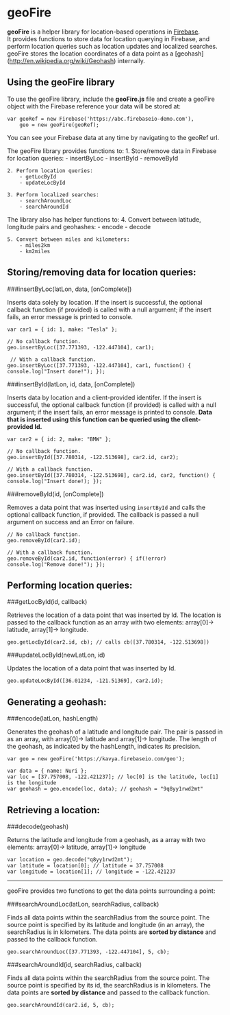 geoFire
=======
**geoFire** is a helper library for location-based operations in [Firebase](https://www.firebase.com/).  
It provides functions to store data for location querying in Firebase, 
and perform location queries such as location updates and localized searches.
geoFire stores the location coordinates of a data point as a [geohash] (http://en.wikipedia.org/wiki/Geohash) internally.

Using the geoFire library
------------------------
To use the geoFire library, include the **geoFire.js** file and create a geoFire object with the Firebase reference your data
will be stored at:

    var geoRef = new Firebase('https://abc.firebaseio-demo.com'),
        geo = new geoFire(geoRef);

You can see your Firebase data at any time by navigating to the geoRef url.

The geoFire library provides functions to:
    1. Store/remove data in Firebase for location queries:
        - insertByLoc
        - insertById
        - removeById

    2. Perform location queries:
        - getLocById
        - updateLocById
       
    3. Perform localized searches:
        - searchAroundLoc
        - searchAroundId

The library also has helper functions to:
    4. Convert between latitude, longitude pairs and geohashes:
        - encode
        - decode

    5. Convert between miles and kilometers:
        - miles2km
        - km2miles

Storing/removing data for location queries:
----------------------------------
###insertByLoc(latLon, data, [onComplete])

Inserts data solely by location. If the insert is successful, the optional callback function (if provided) is called with a null argument;
if the insert fails, an error message is printed to console.

    var car1 = { id: 1, make: "Tesla" };

    // No callback function.
    geo.insertByLoc([37.771393, -122.447104], car1); 

     // With a callback function.
    geo.insertByLoc([37.771393, -122.447104], car1, function() { console.log("Insert done!"); });

###insertById(latLon, id, data, [onComplete])

Inserts data by location and a client-provided identifer. If the insert is successful, the optional callback function (if provided) is called
with a null argument; if the insert fails, an error message is printed to console.
**Data that is inserted using this function can be queried using the client-provided Id.**

    var car2 = { id: 2, make: "BMW" };

    // No callback function.
    geo.insertById([37.780314, -122.513698], car2.id, car2);

    // With a callback function.
    geo.insertById([37.780314, -122.513698], car2.id, car2, function() { console.log("Insert done!); });

###removeById(id, [onComplete])

Removes a data point that was inserted using `insertById` and calls the optional callback function, if provided. The 
callback is passed a null argument on success and an Error on failure.

    // No callback function.
    geo.removeById(car2.id);

    // With a callback function.
    geo.removeById(car2.id, function(error) { if(!error) console.log("Remove done!"); });

Performing location queries:
----------------------------
###getLocById(id, callback)

Retrieves the location of a data point that was inserted by Id. The location is passed to the callback function as an array with two elements: array[0]-> latitude, array[1]-> longitude.

    geo.getLocById(car2.id, cb); // calls cb([37.780314, -122.513698])

###updateLocById(newLatLon, id)

Updates the location of a data point that was inserted by Id.
    
    geo.updateLocById([36.01234, -121.51369], car2.id);


Generating a geohash:
---------------------
###encode(latLon, hashLength)

Generates the geohash of a latitude and longitude pair. The pair is passed in as an array, with array[0]-> latitude and array[1]-> longitude.
The length of the geohash, as indicated by the hashLength, indicates its precision.

    var geo = new geoFire('https://kavya.firebaseio.com/geo');

    var data = { name: Nuri };
    var loc = [37.757008, -122.421237]; // loc[0] is the latitude, loc[1] is the longitude
    var geohash = geo.encode(loc, data); // geohash = "9q8yy1rwd2mt" 

Retrieving a location:
----------------------
###decode(geohash)

Returns the latitude and longitude from a geohash, as a array with two elements: array[0]-> latitude, array[1]-> longitude

    var location = geo.decode("q8yy1rwd2mt");
    var latitude = location[0]; // latitude = 37.757008
    var longitude = location[1]; // longitude = -122.421237


***
geoFire provides two functions to get the data points surrounding a point:

###searchAroundLoc(latLon, searchRadius, callback)

Finds all data points within the searchRadius from the source point. The source point is specified by its latitude and longitude (in an array),
the searchRadius is in kilometers. The data points are **sorted by distance** and passed to the callback function.

    geo.searchAroundLoc([37.771393, -122.447104], 5, cb);

###searchAroundId(id, searchRadius, callback)

Finds all data points within the searchRadius from the source point. The source point is specified by its id,
the searchRadius is in kilometers. The data points are **sorted by distance** and passed to the callback function.

    geo.searchAroundId(car2.id, 5, cb);